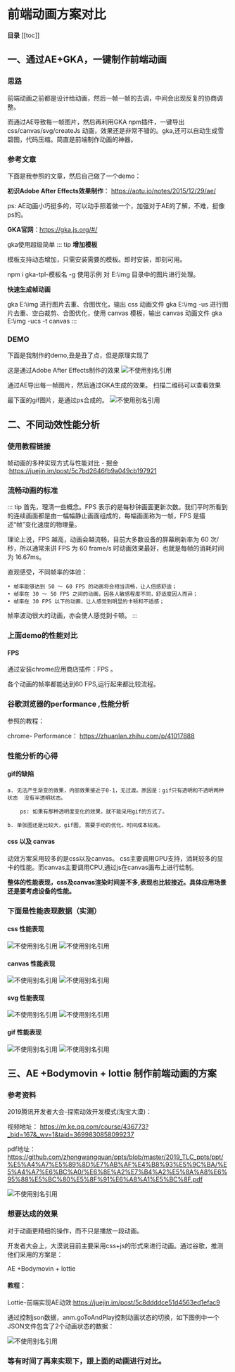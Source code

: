 # 前端动画方案对比

**目录**
[[toc]]



## 一、通过AE+GKA，一键制作前端动画

### 思路
前端动画之前都是设计给动画，然后一帧一帧的去调，中间会出现反复的协商调整。

而通过AE导致每一帧图片，然后再利用GKA npm插件，一键导出css/canvas/svg/createJs 动画，效果还是非常不错的。gka,还可以自动生成雪碧图，代码压缩。简直是前端制作动画的神器。

### 参考文章
下面是我参照的文章，然后自己做了一个demo：

**初识Adobe After Effects效果制作**： <https://aotu.io/notes/2015/12/29/ae/>

ps: AE动画小巧挺多的，可以动手照着做一个，加强对于AE的了解，不难，挺像ps的。

**GKA官网**：<https://gka.js.org/#/>

gka使用超级简单
::: tip
**增加模板**

模板支持动态增加，只需安装需要的模板。即时安装，即刻可用。

npm i gka-tpl-模板名 -g
使用示例
对 E:\img 目录中的图片进行处理。

**快速生成帧动画**

gka E:\img
进行图片去重、合图优化，输出 css 动画文件
gka E:\img -us
进行图片去重、空白裁剪、合图优化，使用 canvas 模板，输出 canvas 动画文件
gka E:\img -ucs -t canvas
:::

###  DEMO
下面是我制作的demo,丑是丑了点，但是原理实现了

这是通过Adobe After Effects制作的效果
![不使用别名引用](../../images/notes/6.png)


通过AE导出每一帧图片，然后通过GKA生成的效果。
扫描二维码可以查看效果

最下面的gif图片，是通过ps合成的。
![不使用别名引用](../../images/notes/4.png)


## 二、不同动效性能分析

### 使用教程链接
帧动画的多种实现方式与性能对比 - 掘金 :<https://juejin.im/post/5c7bd2646fb9a049cb197921>

### 流畅动画的标准
::: tip
首先，理清一些概念。FPS 表示的是每秒钟画面更新次数。我们平时所看到的连续画面都是由一幅幅静止画面组成的，每幅画面称为一帧，FPS 是描述“帧”变化速度的物理量。

理论上说，FPS 越高，动画会越流畅，目前大多数设备的屏幕刷新率为 60 次/秒，所以通常来讲 FPS 为 60 frame/s 时动画效果最好，也就是每帧的消耗时间为 16.67ms。

直观感受，不同帧率的体验：

	• 帧率能够达到 50 ～ 60 FPS 的动画将会相当流畅，让人倍感舒适；
	• 帧率在 30 ～ 50 FPS 之间的动画，因各人敏感程度不同，舒适度因人而异；
	• 帧率在 30 FPS 以下的动画，让人感觉到明显的卡顿和不适感；

帧率波动很大的动画，亦会使人感觉到卡顿。
::: 

### 上面demo的性能对比

#### FPS
通过安装chrome应用商店插件：FPS 。

各个动画的帧率都能达到60 FPS,运行起来都比较流程。

### 谷歌浏览器的performance ,性能分析

参照的教程：

chrome- Performance： <https://zhuanlan.zhihu.com/p/41017888>


### 性能分析的心得

#### gif的缺陷

    a. 无法产生渐变的效果，内部效果接近于0-1，无过渡。原因是：gif只有透明和不透明两种状态  没有半透明状态。

        ps: 如果有那种透明度变化的效果，就不能采用gif的方式了。

    b. 单张图还是比较大，gif图, 需要手动的优化，时间成本较高。

#### css 以及 canvas

动效方案采用较多的是css以及canvas。 css主要调用GPU支持，消耗较多的显卡的性能。而canvas主要调用CPU,通过js在canvas画布上进行绘制。

**整体的性能表现，css及canvas渲染时间差不多,表现也比较接近。具体应用场景还是要考虑设备的性能。**


### 下面是性能表现数据（实测）
#### css 性能表现
![不使用别名引用](../../images/notes/css1.png)
![不使用别名引用](../../images/notes/css2.png)

#### canvas 性能表现
![不使用别名引用](../../images/notes/canvas1.png)
![不使用别名引用](../../images/notes/canvas2.png)

#### svg 性能表现
![不使用别名引用](../../images/notes/svg1.png)
![不使用别名引用](../../images/notes/svg2.png)

#### gif 性能表现
![不使用别名引用](../../images/notes/gif1.png)
![不使用别名引用](../../images/notes/gif2.png)



## 三、AE +Bodymovin + lottie 制作前端动画的方案

### 参考资料

2019腾讯开发者大会-探索动效开发模式(淘宝大漠)： 

视频地址： <https://m.ke.qq.com/course/436773?_bid=167&_wv=1&taid=3699830858099237>

pdf地址： <https://github.com/zhongwangquan/ppts/blob/master/2019_TLC_ppts/ppt/%E5%A4%A7%E5%89%8D%E7%AB%AF%E4%B8%93%E5%9C%BA/%E5%A4%A7%E6%BC%A0/%E6%8E%A2%E7%B4%A2%E5%8A%A8%E6%95%88%E5%BC%80%E5%8F%91%E6%A8%A1%E5%BC%8F.pdf>


![不使用别名引用](../../images/notes/taobao.png)

### 想要达成的效果

对于动画更精细的操作，而不只是播放一段动画。

开发者大会上，大漠说目前主要采用css+js的形式来进行动画。通过谷歌，推测他们采用的方案是：

AE +Bodymovin + lottie

#### 教程：

Lottie-前端实现AE动效:<https://juejin.im/post/5c8ddddce51d4563ed1efac9>

通过控制json数据，anm.goToAndPlay控制动画状态的切换，如下图例中一个JSON文件包含了2个动画状态的数据：

![不使用别名引用](../../images/notes/lottie.png)

### 等有时间了再来实现下，跟上面的动画进行对比。